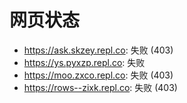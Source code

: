 # 网页状态
- https://ask.skzey.repl.co: 失败 (403)
- https://ys.pyxzp.repl.co: 失败
- https://moo.zxco.repl.co: 失败 (403)
- https://rows--zixk.repl.co: 失败 (403)
